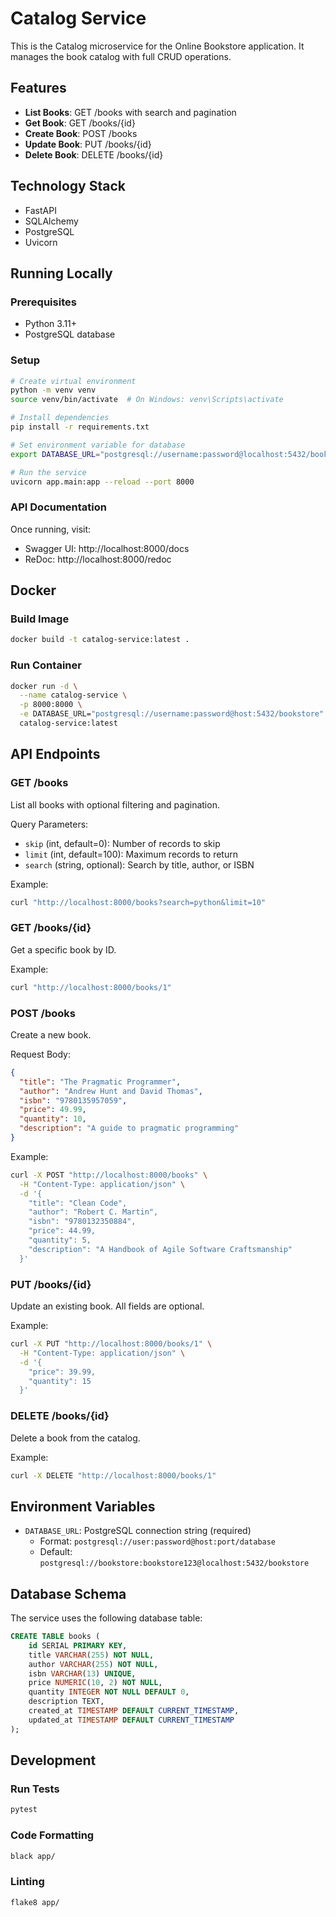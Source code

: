 # Catalog Service

This is the Catalog microservice for the Online Bookstore application. It manages the book catalog with full CRUD operations.

## Features

- **List Books**: GET /books with search and pagination
- **Get Book**: GET /books/{id}
- **Create Book**: POST /books
- **Update Book**: PUT /books/{id}
- **Delete Book**: DELETE /books/{id}

## Technology Stack

- FastAPI
- SQLAlchemy
- PostgreSQL
- Uvicorn

## Running Locally

### Prerequisites

- Python 3.11+
- PostgreSQL database

### Setup

```bash
# Create virtual environment
python -m venv venv
source venv/bin/activate  # On Windows: venv\Scripts\activate

# Install dependencies
pip install -r requirements.txt

# Set environment variable for database
export DATABASE_URL="postgresql://username:password@localhost:5432/bookstore"

# Run the service
uvicorn app.main:app --reload --port 8000
```

### API Documentation

Once running, visit:
- Swagger UI: http://localhost:8000/docs
- ReDoc: http://localhost:8000/redoc

## Docker

### Build Image

```bash
docker build -t catalog-service:latest .
```

### Run Container

```bash
docker run -d \
  --name catalog-service \
  -p 8000:8000 \
  -e DATABASE_URL="postgresql://username:password@host:5432/bookstore" \
  catalog-service:latest
```

## API Endpoints

### GET /books

List all books with optional filtering and pagination.

Query Parameters:
- `skip` (int, default=0): Number of records to skip
- `limit` (int, default=100): Maximum records to return
- `search` (string, optional): Search by title, author, or ISBN

Example:
```bash
curl "http://localhost:8000/books?search=python&limit=10"
```

### GET /books/{id}

Get a specific book by ID.

Example:
```bash
curl "http://localhost:8000/books/1"
```

### POST /books

Create a new book.

Request Body:
```json
{
  "title": "The Pragmatic Programmer",
  "author": "Andrew Hunt and David Thomas",
  "isbn": "9780135957059",
  "price": 49.99,
  "quantity": 10,
  "description": "A guide to pragmatic programming"
}
```

Example:
```bash
curl -X POST "http://localhost:8000/books" \
  -H "Content-Type: application/json" \
  -d '{
    "title": "Clean Code",
    "author": "Robert C. Martin",
    "isbn": "9780132350884",
    "price": 44.99,
    "quantity": 5,
    "description": "A Handbook of Agile Software Craftsmanship"
  }'
```

### PUT /books/{id}

Update an existing book. All fields are optional.

Example:
```bash
curl -X PUT "http://localhost:8000/books/1" \
  -H "Content-Type: application/json" \
  -d '{
    "price": 39.99,
    "quantity": 15
  }'
```

### DELETE /books/{id}

Delete a book from the catalog.

Example:
```bash
curl -X DELETE "http://localhost:8000/books/1"
```

## Environment Variables

- `DATABASE_URL`: PostgreSQL connection string (required)
  - Format: `postgresql://user:password@host:port/database`
  - Default: `postgresql://bookstore:bookstore123@localhost:5432/bookstore`

## Database Schema

The service uses the following database table:

```sql
CREATE TABLE books (
    id SERIAL PRIMARY KEY,
    title VARCHAR(255) NOT NULL,
    author VARCHAR(255) NOT NULL,
    isbn VARCHAR(13) UNIQUE,
    price NUMERIC(10, 2) NOT NULL,
    quantity INTEGER NOT NULL DEFAULT 0,
    description TEXT,
    created_at TIMESTAMP DEFAULT CURRENT_TIMESTAMP,
    updated_at TIMESTAMP DEFAULT CURRENT_TIMESTAMP
);
```

## Development

### Run Tests

```bash
pytest
```

### Code Formatting

```bash
black app/
```

### Linting

```bash
flake8 app/
```

